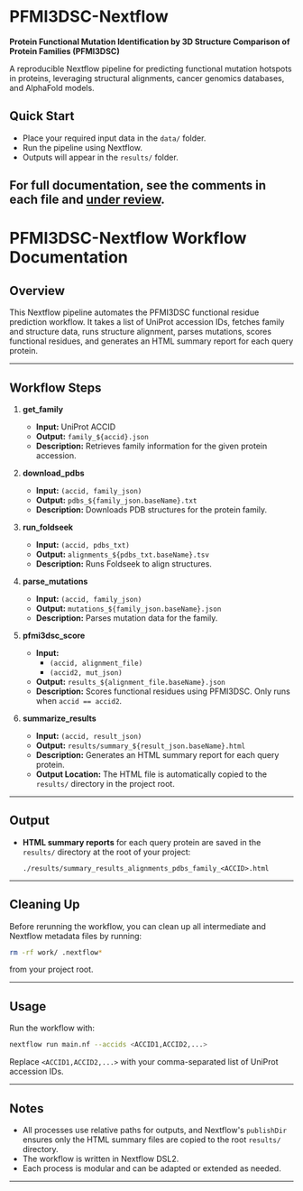 # PFMI3DSC-Nextflow

**Protein Functional Mutation Identification by 3D Structure Comparison of Protein Families (PFMI3DSC)**

A reproducible Nextflow pipeline for predicting functional mutation hotspots in proteins, leveraging structural alignments, cancer genomics databases, and AlphaFold models.

## Quick Start

- Place your required input data in the `data/` folder.
- Run the pipeline using Nextflow.
- Outputs will appear in the `results/` folder.

## For full documentation, see the comments in each file and [under review](#).

# PFMI3DSC-Nextflow Workflow Documentation

## Overview

This Nextflow pipeline automates the PFMI3DSC functional residue prediction workflow. It takes a list of UniProt accession IDs, fetches family and structure data, runs structure alignment, parses mutations, scores functional residues, and generates an HTML summary report for each query protein.

---

## Workflow Steps

1. **get_family**  
   - **Input:** UniProt ACCID  
   - **Output:** `family_${accid}.json`  
   - **Description:** Retrieves family information for the given protein accession.

2. **download_pdbs**  
   - **Input:** `(accid, family_json)`  
   - **Output:** `pdbs_${family_json.baseName}.txt`  
   - **Description:** Downloads PDB structures for the protein family.

3. **run_foldseek**  
   - **Input:** `(accid, pdbs_txt)`  
   - **Output:** `alignments_${pdbs_txt.baseName}.tsv`  
   - **Description:** Runs Foldseek to align structures.

4. **parse_mutations**  
   - **Input:** `(accid, family_json)`  
   - **Output:** `mutations_${family_json.baseName}.json`  
   - **Description:** Parses mutation data for the family.

5. **pfmi3dsc_score**  
   - **Input:**  
     - `(accid, alignment_file)`  
     - `(accid2, mut_json)`  
   - **Output:** `results_${alignment_file.baseName}.json`  
   - **Description:** Scores functional residues using PFMI3DSC. Only runs when `accid == accid2`.

6. **summarize_results**  
   - **Input:** `(accid, result_json)`  
   - **Output:** `results/summary_${result_json.baseName}.html`  
   - **Description:** Generates an HTML summary report for each query protein.  
   - **Output Location:** The HTML file is automatically copied to the `results/` directory in the project root.

---

## Output

- **HTML summary reports** for each query protein are saved in the `results/` directory at the root of your project:
  ```
  ./results/summary_results_alignments_pdbs_family_<ACCID>.html
  ```

---

## Cleaning Up

Before rerunning the workflow, you can clean up all intermediate and Nextflow metadata files by running:
```bash
rm -rf work/ .nextflow*
```
from your project root.

---

## Usage

Run the workflow with:
```bash
nextflow run main.nf --accids <ACCID1,ACCID2,...>
```
Replace `<ACCID1,ACCID2,...>` with your comma-separated list of UniProt accession IDs.

---

## Notes

- All processes use relative paths for outputs, and Nextflow's `publishDir` ensures only the HTML summary files are copied to the root `results/` directory.
- The workflow is written in Nextflow DSL2.
- Each process is modular and can be adapted or extended as needed.

---
